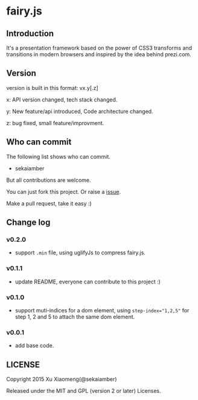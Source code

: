 # fairy.js

## Introduction

It's a presentation framework based on the power of CSS3 transforms and transitions in modern browsers and inspired by the idea behind prezi.com.

## Version

version is built in this format: vx.y[.z]

x: API version changed, tech stack changed.

y: New feature/api introduced, Code architecture changed.

z: bug fixed, small feature/improvment.

## Who can commit

The following list shows who can commit.

* sekaiamber

But all contributions are welcome.

You can just fork this project. Or raise a [issue](https://github.com/sekaiamber/fairy.js/issues).

Make a pull request, take it easy :)

## Change log

### v0.2.0

* support `.min` file, using uglifyJs to compress fairy.js.

### v0.1.1

* update README, everyone can contribute to this project :)

### v0.1.0

* support muti-indices for a dom element, using `step-index="1,2,5"` for step 1, 2 and 5 to attach the same dom element.

### v0.0.1

* add base code.

## LICENSE

Copyright 2015 Xu Xiaomeng(@sekaiamber)

Released under the MIT and GPL (version 2 or later) Licenses.
